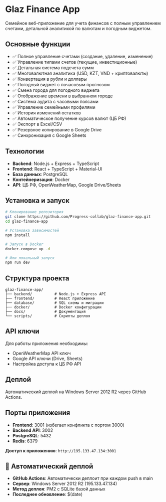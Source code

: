 # Glaz Finance App

Семейное веб-приложение для учета финансов с полным управлением счетами, детальной аналитикой по валютам и погодным виджетом.

## Основные функции

- ✅ Полное управление счетами (создание, удаление, изменение)
- ✅ Управление типами счетов (текущие, инвестиционные)
- ✅ Детальная система подсчета сумм
- ✅ Многовалютная аналитика (USD, KZT, VND + криптовалюты)
- ✅ Конвертация в рубли и доллары
- ✅ Погодный виджет с почасовым прогнозом
- ✅ Смена города для погодного виджета
- ✅ Отображение времени в выбранном городе
- ✅ Система аудита с часовыми поясами
- ✅ Управление семейными профилями
- ✅ История изменений остатков
- ✅ Автоматическое получение курсов валют (ЦБ РФ)
- ✅ Экспорт в Excel/CSV
- ✅ Резервное копирование в Google Drive
- ✅ Синхронизация с Google Sheets

## Технологии

- **Backend**: Node.js + Express + TypeScript
- **Frontend**: React + TypeScript + Material-UI
- **База данных**: PostgreSQL
- **Контейнеризация**: Docker
- **API**: ЦБ РФ, OpenWeatherMap, Google Drive/Sheets

## Установка и запуск

```bash
# Клонирование репозитория
git clone https://github.com/Progress-collab/glaz-finance-app.git
cd glaz-finance-app

# Установка зависимостей
npm install

# Запуск в Docker
docker-compose up -d

# Или локальный запуск
npm run dev
```

## Структура проекта

```
glaz-finance-app/
├── backend/          # Node.js + Express API
├── frontend/         # React приложение
├── database/         # SQL схемы и миграции
├── docker/           # Docker конфигурации
├── docs/             # Документация
└── scripts/          # Скрипты деплоя
```

## API ключи

Для работы приложения необходимы:
- OpenWeatherMap API ключ
- Google API ключи (Drive, Sheets)
- Настройка доступа к ЦБ РФ API

## Деплой

Автоматический деплой на Windows Server 2012 R2 через GitHub Actions.

## Порты приложения

- **Frontend**: 3001 (избегает конфликта с портом 3000)
- **Backend API**: 3002
- **PostgreSQL**: 5432
- **Redis**: 6379

**Доступ к приложению**: `http://195.133.47.134:3001`

## 🚀 Автоматический деплой

- **GitHub Actions**: Автоматически деплоит при каждом push в main
- **Сервер**: Windows Server 2012 R2 (195.133.47.134)
- **Метод деплоя**: PM2 с SQLite базой данных
- **Последнее обновление**: $(date)
